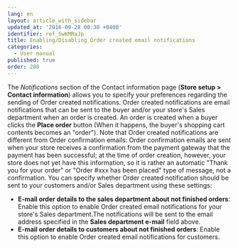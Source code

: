 ```yaml
---
lang: en
layout: article_with_sidebar
updated_at: '2016-09-28 00:30 +0400'
identifier: ref_SwKMRaJp
title: Enabling/Disabling Order created email notifications
categories:
  - User manual
published: true
order: 280
---
```



The _Notifications_ section of the Contact information page (**Store setup > Contact information**) allows you to specify your preferences regarding the sending of Order created notifications. Order created notifications are email notifications that can be sent to the buyer and/or your store's Sales department when an order is created. An order is created when a buyer clicks the **Place order** button (When it happens, the buyer's shopping cart contents becomes an "order"). Note that Order created notifications are different from Order confirmation emails: Order confirmation emails are sent when your store receives a confirmation from the payment gateway that the payment has been successful; at the time of order creation, however, your store does not yet have this information, so it is rather an automatic "Thank you for your order" or "Order #xxx has been placed" type of message, not a confirmation. You can specify whether Order created notification should be sent to your customers and/or Sales department using these settings:

*   **E-mail order details to the sales department about not finished orders**: Enable this option to enable Order created email notifications for your store's Sales department.The notifications will be sent to the email address specified in the **Sales department e-mail** field above.
*   **E-mail order details to customers about not finished orders**: Enable this option to enable Order created email notifications for customers.
